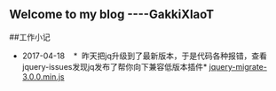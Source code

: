 ## Welcome to my blog  ----GakkiXIaoT
##工作小记
* 2017-04-18
    *  昨天把jq升级到了最新版本，于是代码各种报错，查看jquery-issues发现jq发布了帮你向下兼容低版本插件* [jquery-migrate-3.0.0.min.js](http://mouapp.com/) 

